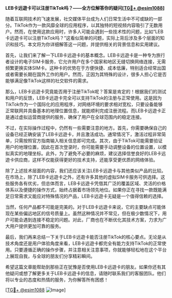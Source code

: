 **LEB卡远遊卡可以注册TikTok吗？——全方位解答你的疑问[[TG💪+ @esim1088](https://t.me/s/esim1088)]**

随着互联网技术的飞速发展，社交媒体平台成为人们日常生活中不可或缺的一部分。TikTok作为一款风靡全球的应用程序，以其独特的短视频内容吸引了无数用户。然而，在使用这款应用时，许多人可能会遇到一些技术性的问题，比如“LEB卡远遊卡可以注册TikTok吗？”这看似简单的问题，实际上背后涉及多个层面的知识和技巧。本文将为你详细解答这一问题，并提供相关的背景信息和实用建议。

首先，让我们来了解一下LEB卡远遊卡的基本概念。LEB卡远遊卡是一种专为旅行者设计的电子SIM卡服务，它允许用户在多个国家和地区无缝切换网络连接，无需频繁更换实体SIM卡。这种卡的优势在于方便快捷、成本低廉，特别适合经常出国或者需要长期在国外工作的用户。然而，正因为其特殊的设计，很多人担心它是否能够满足像TikTok这样的社交软件的需求。

那么，LEB卡远遊卡究竟能否用于注册TikTok呢？答案是肯定的！根据我们的测试和用户的反馈，LEB卡远遊卡完全可以支持TikTok的注册与正常使用。这是因为TikTok作为一个国际化的应用程序，对网络环境的要求相对宽松，只要设备能够正常联网并具备基本的地理位置信息，就能顺利完成注册流程。而LEB卡远遊卡正是通过虚拟运营商提供的服务，确保了用户在全球范围内的稳定连接。

不过，在实际操作过程中，仍然有一些需要注意的地方。首先，你需要确保自己的设备已经正确安装了LEB卡远遊卡，并且激活成功。通常情况下，激活过程非常简单，只需按照官方指南输入相关信息即可完成。其次，由于TikTok可能需要验证用户的地理位置，因此在首次登录时，你可能需要手动调整设备的位置设置，以模拟真实的地理坐标。此外，为了避免不必要的麻烦，建议选择信誉良好的LEB卡远遊卡供应商，这样不仅能获得更好的技术支持，还能享受更优质的网络体验。

除了上述技术层面的内容，我们还应该关注LEB卡远遊卡与其他类似产品的比较。在市场上，除了LEB卡远遊卡之外，还有许多其他的虚拟SIM卡服务可供选择。这些服务各有优劣，但总体而言，LEB卡远遊卡凭借其广泛的覆盖区域、灵活的价格体系以及便捷的操作方式，始终占据着市场领先地位。如果你正在寻找一款既能满足日常需求又能应对特殊情况的产品，LEB卡远遊卡无疑是一个值得信赖的选择。

当然，任何产品都不可能是完美的。对于LEB卡远遊卡来说，它的主要缺点可能体现在某些偏远地区的信号质量上。虽然这种情况并不常见，但在极少数情况下，用户可能会遇到连接不稳定的问题。对此，厂商也在不断优化其技术方案，力求为广大用户提供更加可靠的服务。

最后，我们再来总结一下关于LEB卡远遊卡能否注册TikTok的核心要点。无论是从技术角度还是用户体验角度来看，LEB卡远遊卡都完全有能力支持TikTok的正常使用。只要遵循正确的操作步骤，并注意相关注意事项，你就能够轻松地在这个平台上展现自我，与全球的朋友们分享精彩瞬间。

希望这篇文章能帮助到那些正在犹豫是否使用LEB卡远遊卡的朋友。如果你还有其他疑问或想了解更多关于LEB卡远遊卡的信息，请随时联系我们的客服团队。他们将以专业的态度和热情的服务，为你解答所有困惑！

[[TG💪+ @esim1088](https://t.me/s/esim1088) ![Image](https://i.postimg.cc/4NQfJmqS/Snipaste-2025-05-13-00-14-12.png)]